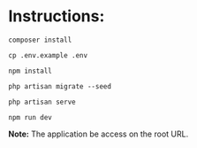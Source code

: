 # Instructions:

    composer install

    cp .env.example .env

    npm install

    php artisan migrate --seed

    php artisan serve

    npm run dev

**Note:**
    The application be access on the root URL.
